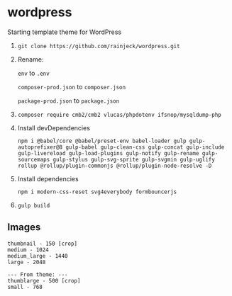 # wordpress

Starting template theme for WordPress

1. `git clone https://github.com/rainjeck/wordpress.git`

2. Rename:

    `env` to `.env`

    `composer-prod.json` to `composer.json`

    `package-prod.json` to `package.json`

3. `composer require cmb2/cmb2 vlucas/phpdotenv ifsnop/mysqldump-php`

4. Install devDependencies

    ```
    npm i @babel/core @babel/preset-env babel-loader gulp gulp-autoprefixer@8 gulp-babel gulp-clean-css gulp-concat gulp-include gulp-livereload gulp-load-plugins gulp-notify gulp-rename gulp-sourcemaps gulp-stylus gulp-svg-sprite gulp-svgmin gulp-uglify rollup @rollup/plugin-commonjs @rollup/plugin-node-resolve -D
    ```

5. Install dependencies

    ```
    npm i modern-css-reset svg4everybody formbouncerjs
    ```

6. `gulp build`

## Images

```
thumbnail - 150 [crop]
medium - 1024
medium_large - 1440
large - 2048

--- From theme: ---
thumblarge - 500 [crop]
small - 768
```
